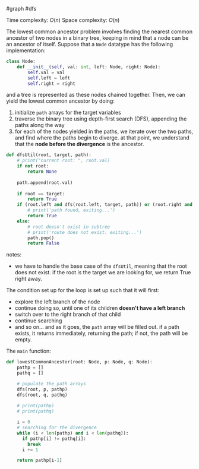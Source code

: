 #graph #dfs

Time complexity: $O(n)$
Space complexity: $O(n)$

The lowest common ancestor problem involves finding the nearest common ancestor of two nodes in a binary tree, keeping in mind that a node can be an ancestor of itself. Suppose that a `Node` datatype has the following implementation: 

```python
class Node: 
	def __init__(self, val: int, left: Node, right: Node): 
		self.val = val
		self.left = left
		self.right = right
```

and a tree is represented as these nodes chained together. Then, we can yield the lowest common ancestor by doing: 
1. initialize `path` arrays for the target variables
2. traverse the binary tree using depth-first search (DFS), appending the paths along the way
3. for each of the nodes yielded in the paths, we iterate over the two paths, and find where the paths begin to diverge. at that point, we understand that the **node before the divergence** is the ancestor.

```python
def dfsUtil(root, target, path):
	# print("current root: ", root.val)
	if not root:
		return None
		
	path.append(root.val)
	
	if root == target:
		return True
	if (root.left and dfs(root.left, target, path)) or (root.right and dfs(root.right, target, path)):
		# print('path found, exiting...')
		return True
	else:
		# root doesn't exist in subtree  
		# print('route does not exist. exiting...')    
		path.pop()
		return False
```

notes: 
- we have to handle the base case of the `dfsUtil`, meaning that the root does not exist. if the root is the target we are looking for, we return True right away. 

The condition set up for the loop is set up such that it will first: 
- explore the left branch of the node
- continue doing so, until one of its children **doesn't have a left branch**
- switch over to the right branch of that child
- continue searching
- and so on...
and as it goes, the `path` array will be filled out. if a path exists, it returns immediately, returning the path; if not, the path will be empty. 

The `main` function: 

```python
def lowestCommonAncestor(root: Node, p: Node, q: Node): 
	pathp = []
	pathq = []  

	# populate the path arrays
	dfs(root, p, pathp)
	dfs(root, q, pathq)
	
	# print(pathp)
	# print(pathq)

	i = 0
	# searching for the divergence
	while (i < len(pathp) and i < len(pathq)):
	  if pathp[i] != pathq[i]:
		break
	  i += 1

	return pathp[i-1]
```


